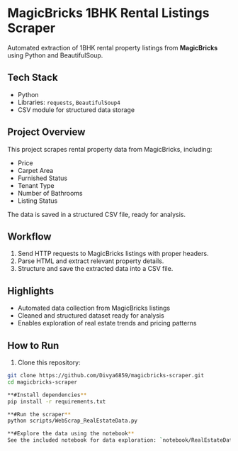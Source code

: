 # MagicBricks 1BHK Rental Listings Scraper

Automated extraction of 1BHK rental property listings from **MagicBricks** using Python and BeautifulSoup.

## Tech Stack
- Python
- Libraries: `requests`, `BeautifulSoup4`
- CSV module for structured data storage

## Project Overview
This project scrapes rental property data from MagicBricks, including:
- Price
- Carpet Area
- Furnished Status
- Tenant Type
- Number of Bathrooms
- Listing Status

The data is saved in a structured CSV file, ready for analysis.

## Workflow
1. Send HTTP requests to MagicBricks listings with proper headers.
2. Parse HTML and extract relevant property details.
3. Structure and save the extracted data into a CSV file.

## Highlights
- Automated data collection from MagicBricks listings
- Cleaned and structured dataset ready for analysis
- Enables exploration of real estate trends and pricing patterns

## How to Run
1. Clone this repository:
```bash
git clone https://github.com/Divya6859/magicbricks-scraper.git
cd magicbricks-scraper

**#Install dependencies**
pip install -r requirements.txt

**#Run the scraper**
python scripts/WebScrap_RealEstateData.py

**#Explore the data using the notebook**
See the included notebook for data exploration: `notebook/RealEstateData.ipynb`
